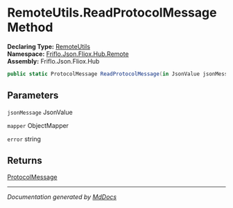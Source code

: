 ﻿<!--  
  <auto-generated>   
    The contents of this file were generated by a tool.  
    Changes to this file may be list if the file is regenerated  
  </auto-generated>   
-->

# RemoteUtils.ReadProtocolMessage Method

**Declaring Type:** [RemoteUtils](../index.md)  
**Namespace:** [Friflo.Json.Fliox.Hub.Remote](../../index.md)  
**Assembly:** Friflo.Json.Fliox.Hub

```csharp
public static ProtocolMessage ReadProtocolMessage(in JsonValue jsonMessage, ObjectMapper mapper, out string error);
```

## Parameters

`jsonMessage`  JsonValue

`mapper`  ObjectMapper

`error`  string

## Returns

[ProtocolMessage](../../../Protocol/ProtocolMessage/index.md)

___

*Documentation generated by [MdDocs](https://github.com/ap0llo/mddocs)*
